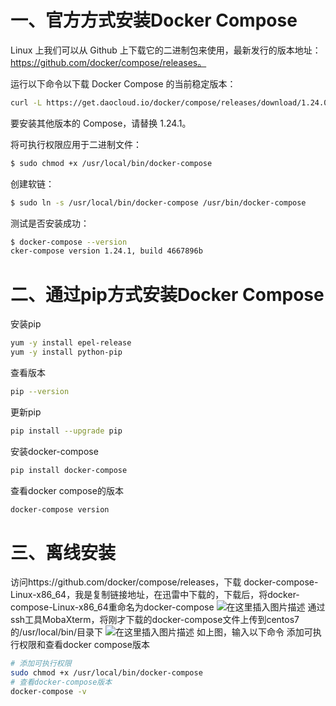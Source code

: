 # 一、官方方式安装Docker Compose

Linux 上我们可以从 Github 上下载它的二进制包来使用，最新发行的版本地址：https://github.com/docker/compose/releases。

运行以下命令以下载 Docker Compose 的当前稳定版本：

```bash
curl -L https://get.daocloud.io/docker/compose/releases/download/1.24.0/docker-compose-`uname -s`-`uname -m` > /usr/local/bin/docker-compose
```

要安装其他版本的 Compose，请替换 1.24.1。

将可执行权限应用于二进制文件：

```bash
$ sudo chmod +x /usr/local/bin/docker-compose
```

创建软链：

```bash
$ sudo ln -s /usr/local/bin/docker-compose /usr/bin/docker-compose
```

测试是否安装成功：

```bash
$ docker-compose --version
cker-compose version 1.24.1, build 4667896b
```

# 二、通过pip方式安装Docker Compose

安装pip

```bash
yum -y install epel-release
yum -y install python-pip
```

查看版本

```bash
pip --version
```

更新pip

```bash
pip install --upgrade pip
```

安装docker-compose

```bash
pip install docker-compose
```

查看docker compose的版本

```bash
docker-compose version
```



# 三、离线安装

访问https://github.com/docker/compose/releases，下载  docker-compose-Linux-x86_64，我是复制链接地址，在迅雷中下载的，下载后，将docker-compose-Linux-x86_64重命名为docker-compose
 ![在这里插入图片描述](https://img-blog.csdnimg.cn/20200104121440853.png?x-oss-process=image/watermark,type_ZmFuZ3poZW5naGVpdGk,shadow_10,text_aHR0cHM6Ly9ibG9nLmNzZG4ubmV0L3l0YW5nZGlnbA==,size_16,color_FFFFFF,t_70)
 通过ssh工具MobaXterm，将刚才下载的docker-compose文件上传到centos7的/usr/local/bin/目录下
 ![在这里插入图片描述](https://img-blog.csdnimg.cn/20200104121805207.png?x-oss-process=image/watermark,type_ZmFuZ3poZW5naGVpdGk,shadow_10,text_aHR0cHM6Ly9ibG9nLmNzZG4ubmV0L3l0YW5nZGlnbA==,size_16,color_FFFFFF,t_70)
 如上图，输入以下命令 添加可执行权限和查看docker compose版本

```bash
# 添加可执行权限
sudo chmod +x /usr/local/bin/docker-compose
# 查看docker-compose版本
docker-compose -v
```